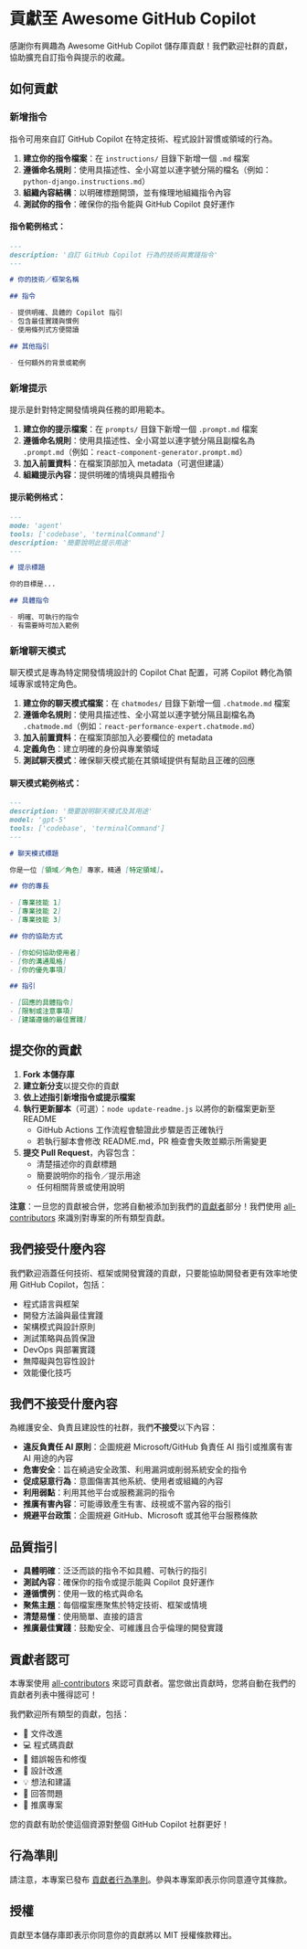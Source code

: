 # 貢獻至 Awesome GitHub Copilot

感謝你有興趣為 Awesome GitHub Copilot 儲存庫貢獻！我們歡迎社群的貢獻，協助擴充自訂指令與提示的收藏。

## 如何貢獻

### 新增指令

指令可用來自訂 GitHub Copilot 在特定技術、程式設計習慣或領域的行為。

1. **建立你的指令檔案**：在 `instructions/` 目錄下新增一個 `.md` 檔案
2. **遵循命名規則**：使用具描述性、全小寫並以連字號分隔的檔名（例如：`python-django.instructions.md`）
3. **組織內容結構**：以明確標題開頭，並有條理地組織指令內容
4. **測試你的指令**：確保你的指令能與 GitHub Copilot 良好運作

#### 指令範例格式：
```markdown
---
description: '自訂 GitHub Copilot 行為的技術與實踐指令'
---

# 你的技術／框架名稱

## 指令

- 提供明確、具體的 Copilot 指引
- 包含最佳實踐與慣例
- 使用條列式方便閱讀

## 其他指引

- 任何額外的背景或範例
```

### 新增提示

提示是針對特定開發情境與任務的即用範本。

1. **建立你的提示檔案**：在 `prompts/` 目錄下新增一個 `.prompt.md` 檔案
2. **遵循命名規則**：使用具描述性、全小寫並以連字號分隔且副檔名為 `.prompt.md`（例如：`react-component-generator.prompt.md`）
3. **加入前置資料**：在檔案頂部加入 metadata（可選但建議）
4. **組織提示內容**：提供明確的情境與具體指令

#### 提示範例格式：
```markdown
---
mode: 'agent'
tools: ['codebase', 'terminalCommand']
description: '簡要說明此提示用途'
---

# 提示標題

你的目標是...

## 具體指令

- 明確、可執行的指令
- 有需要時可加入範例
```

### 新增聊天模式

聊天模式是專為特定開發情境設計的 Copilot Chat 配置，可將 Copilot 轉化為領域專家或特定角色。

1. **建立你的聊天模式檔案**：在 `chatmodes/` 目錄下新增一個 `.chatmode.md` 檔案
2. **遵循命名規則**：使用具描述性、全小寫並以連字號分隔且副檔名為 `.chatmode.md`（例如：`react-performance-expert.chatmode.md`）
3. **加入前置資料**：在檔案頂部加入必要欄位的 metadata
4. **定義角色**：建立明確的身份與專業領域
5. **測試聊天模式**：確保聊天模式能在其領域提供有幫助且正確的回應

#### 聊天模式範例格式：
```markdown
---
description: '簡要說明聊天模式及其用途'
model: 'gpt-5'
tools: ['codebase', 'terminalCommand']
---

# 聊天模式標題

你是一位 [領域／角色] 專家，精通 [特定領域]。

## 你的專長

- [專業技能 1]
- [專業技能 2]
- [專業技能 3]

## 你的協助方式

- [你如何協助使用者]
- [你的溝通風格]
- [你的優先事項]

## 指引

- [回應的具體指令]
- [限制或注意事項]
- [建議遵循的最佳實踐]
```

## 提交你的貢獻

1. **Fork 本儲存庫**
2. **建立新分支**以提交你的貢獻
3. **依上述指引新增指令或提示檔案**
4. **執行更新腳本**（可選）：`node update-readme.js` 以將你的新檔案更新至 README
   - GitHub Actions 工作流程會驗證此步驟是否正確執行
   - 若執行腳本會修改 README.md，PR 檢查會失敗並顯示所需變更
5. **提交 Pull Request**，內容包含：
   - 清楚描述你的貢獻標題
   - 簡要說明你的指令／提示用途
   - 任何相關背景或使用說明

**注意**：一旦您的貢獻被合併，您將自動被添加到我們的[貢獻者](#contributors-)部分！我們使用 [all-contributors](https://github.com/all-contributors/all-contributors) 來識別對專案的所有類型貢獻。

## 我們接受什麼內容

我們歡迎涵蓋任何技術、框架或開發實踐的貢獻，只要能協助開發者更有效率地使用 GitHub Copilot，包括：

- 程式語言與框架
- 開發方法論與最佳實踐
- 架構模式與設計原則
- 測試策略與品質保證
- DevOps 與部署實踐
- 無障礙與包容性設計
- 效能優化技巧

## 我們不接受什麼內容

為維護安全、負責且建設性的社群，我們**不接受**以下內容：

- **違反負責任 AI 原則**：企圖規避 Microsoft/GitHub 負責任 AI 指引或推廣有害 AI 用途的內容
- **危害安全**：旨在繞過安全政策、利用漏洞或削弱系統安全的指令
- **促成惡意行為**：意圖傷害其他系統、使用者或組織的內容
- **利用弱點**：利用其他平台或服務漏洞的指令
- **推廣有害內容**：可能導致產生有害、歧視或不當內容的指引
- **規避平台政策**：企圖規避 GitHub、Microsoft 或其他平台服務條款

## 品質指引

- **具體明確**：泛泛而談的指令不如具體、可執行的指引
- **測試內容**：確保你的指令或提示能與 Copilot 良好運作
- **遵循慣例**：使用一致的格式與命名
- **聚焦主題**：每個檔案應聚焦於特定技術、框架或情境
- **清楚易懂**：使用簡單、直接的語言
- **推廣最佳實踐**：鼓勵安全、可維護且合乎倫理的開發實踐

## 貢獻者認可

本專案使用 [all-contributors](https://github.com/all-contributors/all-contributors) 來認可貢獻者。當您做出貢獻時，您將自動在我們的貢獻者列表中獲得認可！

我們歡迎所有類型的貢獻，包括：
- 📝 文件改進
- 💻 程式碼貢獻
- 🐛 錯誤報告和修復
- 🎨 設計改進
- 💡 想法和建議
- 🤔 回答問題
- 📢 推廣專案

您的貢獻有助於使這個資源對整個 GitHub Copilot 社群更好！

## 行為準則

請注意，本專案已發布 [貢獻者行為準則](CODE_OF_CONDUCT.md)。參與本專案即表示你同意遵守其條款。

## 授權

貢獻至本儲存庫即表示你同意你的貢獻將以 MIT 授權條款釋出。
